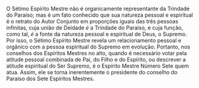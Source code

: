 ﻿O Sétimo Espírito Mestre não é organicamente representante da Trindade do Paraíso; mas é um fato conhecido que sua natureza pessoal e espiritual é o retrato do Autor Conjunto em proporções iguais das três pessoas infinitas, cuja união de Deidade *é* a Trindade do Paraíso, e cuja função, como tal, *é* a fonte da natureza pessoal e espiritual de Deus, o Supremo. Por isso, o Sétimo Espírito Mestre revela um relacionamento pessoal e orgânico com a pessoa espiritual do Supremo em evolução. Portanto, nos conselhos dos Espíritos Mestres no alto, quando é necessário votar pela atitude pessoal combinada de Pai, do Filho e do Espírito, ou descrever a atitude espiritual do Ser Supremo, é o Espírito Mestre Número Sete quem atua. Assim, ele se torna inerentemente  o presidente do conselho do Paraíso dos Sete Espíritos Mestres.